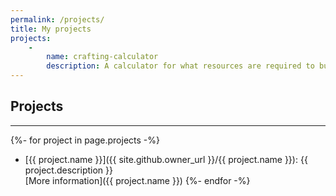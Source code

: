```yaml
---
permalink: /projects/
title: My projects
projects:
    -
        name: crafting-calculator
        description: A calculator for what resources are required to build something
---
```

## Projects

<hr>

{%- for project in page.projects -%}
* [{{ project.name }}]({{ site.github.owner_url }}/{{ project.name }}): {{ project.description }}<br>
  [More information]({{ project.name }})
{%- endfor -%}
